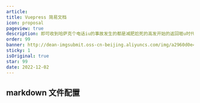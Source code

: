 ```yaml
---
article: 
title: Vuepress 简易文档
icon: proposal
pageview: true
description: 即可收到哈萨克个电话iu的事故发生的都是减肥尬死的高发开始的返回啀u时代峰峻可是对方嘎
order: 99
banner: http://dean-imgsubmit.oss-cn-beijing.aliyuncs.com/img/a2960d0e44ef6a8fedd4e9bb836e049a.jpg
sticky: 1
isOriginal: true
star: 99
date: 2022-12-02
---
```


## markdown 文件配置


